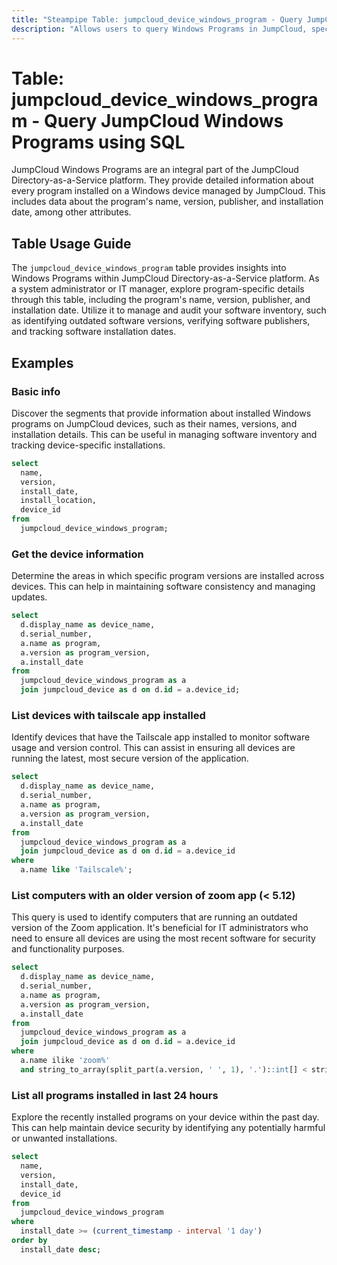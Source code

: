 ```yaml
---
title: "Steampipe Table: jumpcloud_device_windows_program - Query JumpCloud Windows Programs using SQL"
description: "Allows users to query Windows Programs in JumpCloud, specifically the details of each program installed on a Windows device, providing insights into device software inventory."
---
```


# Table: jumpcloud_device_windows_program - Query JumpCloud Windows Programs using SQL

JumpCloud Windows Programs are an integral part of the JumpCloud Directory-as-a-Service platform. They provide detailed information about every program installed on a Windows device managed by JumpCloud. This includes data about the program's name, version, publisher, and installation date, among other attributes.

## Table Usage Guide

The `jumpcloud_device_windows_program` table provides insights into Windows Programs within JumpCloud Directory-as-a-Service platform. As a system administrator or IT manager, explore program-specific details through this table, including the program's name, version, publisher, and installation date. Utilize it to manage and audit your software inventory, such as identifying outdated software versions, verifying software publishers, and tracking software installation dates.

## Examples

### Basic info
Discover the segments that provide information about installed Windows programs on JumpCloud devices, such as their names, versions, and installation details. This can be useful in managing software inventory and tracking device-specific installations.

```sql
select
  name,
  version,
  install_date,
  install_location,
  device_id
from
  jumpcloud_device_windows_program;
```

### Get the device information
Determine the areas in which specific program versions are installed across devices. This can help in maintaining software consistency and managing updates.

```sql
select
  d.display_name as device_name,
  d.serial_number,
  a.name as program,
  a.version as program_version,
  a.install_date
from
  jumpcloud_device_windows_program as a
  join jumpcloud_device as d on d.id = a.device_id;
```

### List devices with tailscale app installed
Identify devices that have the Tailscale app installed to monitor software usage and version control. This can assist in ensuring all devices are running the latest, most secure version of the application.

```sql
select
  d.display_name as device_name,
  d.serial_number,
  a.name as program,
  a.version as program_version,
  a.install_date
from
  jumpcloud_device_windows_program as a
  join jumpcloud_device as d on d.id = a.device_id
where
  a.name like 'Tailscale%';
```

### List computers with an older version of zoom app (< 5.12)
This query is used to identify computers that are running an outdated version of the Zoom application. It's beneficial for IT administrators who need to ensure all devices are using the most recent software for security and functionality purposes.

```sql
select
  d.display_name as device_name,
  d.serial_number,
  a.name as program,
  a.version as program_version,
  a.install_date
from
  jumpcloud_device_windows_program as a
  join jumpcloud_device as d on d.id = a.device_id
where
  a.name ilike 'zoom%'
  and string_to_array(split_part(a.version, ' ', 1), '.')::int[] < string_to_array('5.12', '.')::int[];
```

### List all programs installed in last 24 hours
Explore the recently installed programs on your device within the past day. This can help maintain device security by identifying any potentially harmful or unwanted installations.

```sql
select
  name,
  version,
  install_date,
  device_id
from
  jumpcloud_device_windows_program
where
  install_date >= (current_timestamp - interval '1 day')
order by
  install_date desc;
```